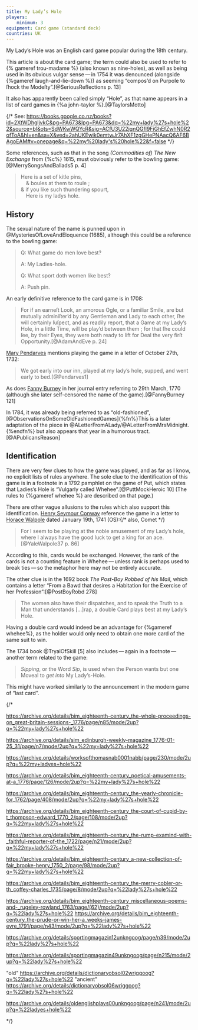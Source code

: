 ```yaml
---
title: My Lady’s Hole
players:
    minimum: 3
equipment: Card game (standard deck)
countries: UK
---
```


<p class="lead"><span class="aka">My Lady’s Hole</span> was an English card game popular during the 18th century.</p>

This article is about the card game; the term could also be used to refer to {%
gameref trou-madame %} (also known as nine-holes), as well as being used in its obvious vulgar sense — in 1754 it was denounced (alongside {%gameref laugh-and-lie-down %}) as seeming “compos’d on Purpoſe to ſhock the Modeſty”.[@SeriousReflections p. 13]

It also has apparently been called simply “<span class="aka">Hole</span>”, as that name appears in a list of card games in {%a john-taylor %}.[@TaylorsMotto]

{/*
See: https://books.google.co.nz/books?id=2XtWDhgljvkC&pg=PA673&lpg=PA673&dq=%22my+lady%27s+hole%22&source=bl&ots=SdWKwWQYcR&sig=ACfU3U22jqnQGfl9FiGhEfZwhN0R2ofToA&hl=en&sa=X&ved=2ahUKEwik0emtwJr7AhXF1zgGHePNAacQ6AF6BAgoEAM#v=onepage&q=%22my%20lady's%20hole%22&f=false
*/}

Some references, such as that in the song <cite>(Commodities of) The New Exchange</cite> from {%c%} 1615, must obviously refer to the bowling game:[@MerrySongsAndBallads5 p. 4]

> Here is a set of kitle pins,<br/>
> &emsp;& boules at them to roule ;<br/>
> & if you like such thundering spourt,<br/>
> &emsp;Here is my ladys hole.

## History

The sexual nature of the name is punned upon in @MysteriesOfLoveAndEloquence (1685), although this could be a reference to the bowling game:

> Q: What game do men love best?
> 
> A: My Ladies-hole.
>
> Q: What sport doth women like best?
>
> A: Push pin.

An early definitive reference to the card game is in 1708:

> For if an earneſt Look, an amorous Ogle, or a familiar Smile, are but mutually adminiſter’d by any Gentleman and Lady to each other, ſhe will certainly ſuſpect, and as readily report, that a Game at my Lady’s Hole, in a little Time, will be play’d between them ; for that ſhe could ſee, by their Eyes, they were both ready to lift for Deal the very firſt Opportunity.[@AdamAndEve p. 24]

[Mary Pendarves](https://en.wikipedia.org/wiki/Mary_Delany) mentions playing the game in a letter of October 27th, 1732:

> We got early into our inn, played at my lady’s hole, supped, and went early to bed.[@Pendarves1]

As does [Fanny Burney](https://en.wikipedia.org/wiki/Frances_Burney)  in her journal entry referring to 29th March, 1770 (although she later self-censored the name of the game).[@FannyBurney 121]

In 1784, it was already being referred to as “old-fashioned”,[@ObservationsOnSomeOldFashionedGames]{%fn%}This is a later adaptation of the piece in @ALetterFromALady/@ALetterFromMrsMidnight.{%endfn%} but also appears that year in a humorous tract.[@APublicansReason]

## Identification

There are very few clues to how the game was played, and as far as I know, no explicit lists of rules anywhere. The sole clue to the identification of this game is in a footnote in a 1792 pamphlet on the game of Put, which states that Ladies’s Hole is “Vulgarly called Whehee”.[@PuttMockHeroic 10] (The rules to {%gameref whehee %} are described on that page.)

There are other vague allusions to the rules which also support this identification. [Henry Seymour Conway](https://en.wikipedia.org/wiki/Henry_Seymour_Conway) reference the game in a letter to [Horace Walpole](https://en.wikipedia.org/wiki/Horace_Walpole) dated January 19th, 1741 (OS):{/* also, Comet */}

> For I seem to be playing at the noble amusement of my Lady’s hole, where I always have the good luck to get a king for an ace.[@YaleWalpole37 p. 86]

According to this, cards would be exchanged. However, the rank of the cards is not a counting feature in Whehee — unless rank is perhaps used to break ties — so the metaphor here may not be entirely accurate.

The other clue is in the 1692 book <cite>The Post-Boy Robbed of his Mail</cite>, which contains a letter “From a Bawd that desires a Habitation for the Exercise of her Profession”:[@PostBoyRobd 278]

> The women also have their dispatches, and to speak the Truth to a Man that understands […]rap, a double Card plays best at my Lady’s Hole.

Having a double card would indeed be an advantage for {%gameref whehee%}, as the holder would only need to obtain one more card of the same suit to win.

The 1734 book @TryalOfSkill [5] also includes — again in a footnote — another term related to the game:

> _Sipping_, or the Word _Sip_, is used when the Person wants but one Moveal to _get into_ My Lady’s-Hole.

This might have worked similarly to the announcement in the modern game of “last card”.


{/*

https://archive.org/details/bim_eighteenth-century_the-whole-proceedings-on_great-britain-sessions-_1776/page/n85/mode/2up?q=%22my+lady%27s+hole%22

https://archive.org/details/sim_edinburgh-weekly-magazine_1776-01-25_31/page/n7/mode/2up?q=%22my+lady%27s+hole%22

https://archive.org/details/worksofthomasnab0001nabb/page/230/mode/2up?q=%22my+ladyes+hole%22

https://archive.org/details/bim_eighteenth-century_poetical-amusements-at-a_1776/page/126/mode/2up?q=%22my+lady%27s+hole%22

https://archive.org/details/bim_eighteenth-century_the-yearly-chronicle-for_1762/page/408/mode/2up?q=%22my+lady%27s+hole%22

https://archive.org/details/bim_eighteenth-century_the-court-of-cupid-by-t_thompson-edward_1770_2/page/108/mode/2up?q=%22my+lady%27s+hole%22

https://archive.org/details/bim_eighteenth-century_the-rump-examind-with-_faithful-reporter-of-the_1722/page/n21/mode/2up?q=%22my+lady%27s+hole%22

https://archive.org/details/bim_eighteenth-century_a-new-collection-of-fair_brooke-henry_1750_2/page/98/mode/2up?q=%22my+lady%27s+hole%22


https://archive.org/details/bim_eighteenth-century_the-merry-cobler-or-th_coffey-charles_1735/page/8/mode/2up?q=%22lady%27s+hole%22

https://archive.org/details/bim_eighteenth-century_miscellaneous-poems-and-_rugeley-rowland_1763/page/(62)/mode/2up?q=%22lady%27s+hole%22
https://archive.org/details/bim_eighteenth-century_the-prude-or-win-her-a_weeks-james-eyre_1791/page/n43/mode/2up?q=%22lady%27s+hole%22

https://archive.org/details/sportingmagazin12unkngoog/page/n39/mode/2up?q=%22lady%27s+hole%22

https://archive.org/details/sportingmagazin49unkngoog/page/n215/mode/2up?q=%22lady%27s+hole%22

"old" https://archive.org/details/dictionaryobsol02wriggoog?q=%22lady%27s+hole%22
"ancient" https://archive.org/details/dictionaryobsol06wriggoog?q=%22lady%27s+hole%22

https://archive.org/details/oldenglishplays00unkngoog/page/n241/mode/2up?q=%22ladyes+hole%22

*/}
